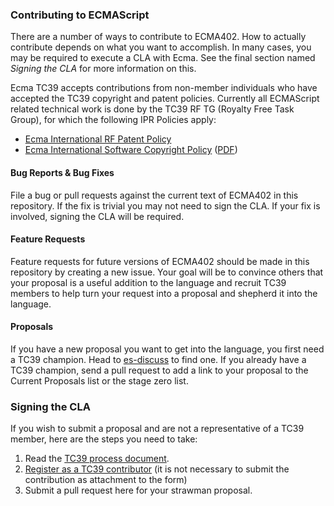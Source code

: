 ### Contributing to ECMAScript
There are a number of ways to contribute to ECMA402. How to actually contribute depends on what you want to accomplish. In many cases, you may be required to execute a CLA with Ecma. See the final section named *Signing the CLA* for more information on this.

Ecma TC39 accepts contributions from non-member individuals who have accepted the TC39 copyright and patent policies. Currently all ECMAScript related technical work is done by the TC39 RF TG (Royalty Free Task Group), for which the following IPR Policies apply:

  * [Ecma International RF Patent Policy](http://www.ecma-international.org/memento/Policies/Ecma_Royalty-Free_Patent_Policy_Extension_Option.htm)
  * [Ecma International Software Copyright Policy](http://www.ecma-international.org/memento/Policies/Ecma_Policy_on_Submission_Inclusion_and_Licensing_of_Software.htm) ([PDF](http://www.ecma-international.org/memento/Policies/Ecma_Policy_on_Submission_Inclusion_and_Licensing_of_Software.pdf))

#### Bug Reports & Bug Fixes
File a bug or pull requests against the current text of ECMA402 in this repository. If the fix is trivial you may not need to sign the CLA. If your fix is involved, signing the CLA will be required.

#### Feature Requests
Feature requests for future versions of ECMA402 should be made in this repository by creating a new issue. Your goal will be to convince others that your proposal is a useful addition to the language and recruit TC39 members to help turn your request into a proposal and shepherd it into the language.

#### Proposals
If you have a new proposal you want to get into the language, you first need a TC39 champion. Head to [es-discuss](http://esdiscuss.org) to find one. If you already have a TC39 champion, send a pull request to add a link to your proposal to the Current Proposals list or the stage zero list.

### Signing the CLA
If you wish to submit a proposal and are not a representative of a TC39 member, here are the steps you need to take:

  1. Read the [TC39 process document](https://tc39.github.io/process-document/).
  2. [Register as a TC39 contributor](http://www.ecma-international.org/memento/register_TC39_Royalty_Free_Task_Group.php) (it is not necessary to submit the contribution as attachment to the form)
  3. Submit a pull request here for your strawman proposal.
